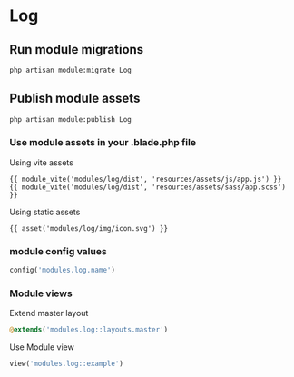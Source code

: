 # Log



## Run module migrations

```sh
php artisan module:migrate Log
```



## Publish module assets

```sh
php artisan module:publish Log
```




### Use module assets in your .blade.php file

Using vite assets
```blade
{{ module_vite('modules/log/dist', 'resources/assets/js/app.js') }}
{{ module_vite('modules/log/dist', 'resources/assets/sass/app.scss') }}
```


Using static assets
```blade
{{ asset('modules/log/img/icon.svg') }}
 ```

### module config values
```php
config('modules.log.name')
```



### Module views

Extend master layout

```php
@extends('modules.log::layouts.master')
```

Use Module view

```php
view('modules.log::example')
```

